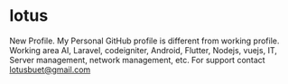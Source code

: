 # lotus
New Profile. 
My Personal GitHub profile is different from working profile.
Working area AI, Laravel, codeigniter, Android, Flutter, Nodejs, vuejs, IT, Server management, network management, etc.
For support contact lotusbuet@gmail.com
